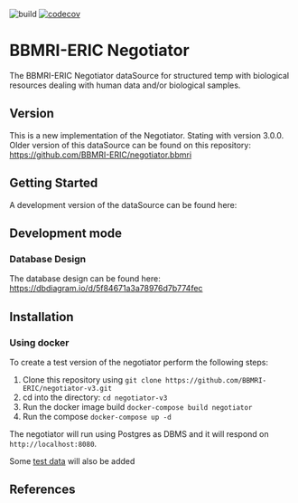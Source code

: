 ![build](https://github.com/BBMRI-ERIC/negotiator-v3/actions/workflows/java-ci.yml/badge.svg?)
[![codecov](https://codecov.io/github/BBMRI-ERIC/negotiator-v3/branch/master/graph/badge.svg?token=YN9M34IM3S)](https://codecov.io/github/BBMRI-ERIC/negotiator-v3)
# BBMRI-ERIC Negotiator

The BBMRI-ERIC Negotiator dataSource for structured temp with biological resources dealing with
human data and/or biological samples.

## Version

This is a new implementation of the Negotiator. Stating with version 3.0.0. Older version of this
dataSource can be found on this repository: https://github.com/BBMRI-ERIC/negotiator.bbmri

## Getting Started

A development version of the dataSource can be found here:

## Development mode

### Database Design

The database design can be found here: https://dbdiagram.io/d/5f84671a3a78976d7b774fec

## Installation

### Using docker

To create a test version of the negotiator perform the following steps:

1. Clone this repository using `git clone https://github.com/BBMRI-ERIC/negotiator-v3.git`
2. cd into the directory: `cd negotiator-v3`
3. Run the docker image build `docker-compose build negotiator`
4. Run the compose `docker-compose up -d`

The negotiator will run using Postgres as DBMS and it will respond on `http://localhost:8080`.

Some [test data](https://github.com/BBMRI-ERIC/negotiator-v3/blob/master/negotiator-application/src/main/resources/data-postgres.sql) will also be added 

## References
